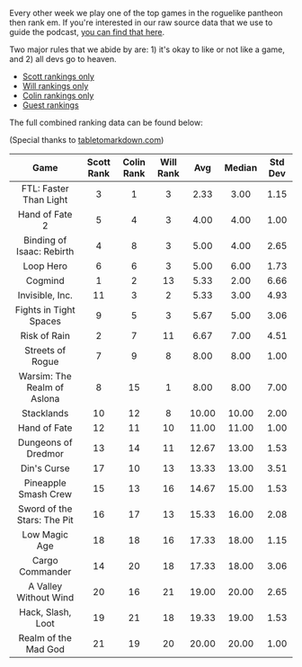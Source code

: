 Every other week we play one of the top games in the roguelike pantheon then rank em. If you're interested in our raw source data that we use to guide the podcast, [you can find that here](https://docs.google.com/spreadsheets/d/1mPCzKz2UP8r3KgRMSSi4KuuKImWZFT7KJEBENuinGTw/edit?usp=sharing).

Two major rules that we abide by are: 1) it's okay to like or not like a game, and 2) all devs go to heaven.

* [Scott rankings only](https://docs.google.com/spreadsheets/d/1wf34T9sseGKv_VtQMcjRq6WuFWj33uU9cbU4oUlZGt8/edit#gid=1410426659)
* [Will rankings only](https://docs.google.com/spreadsheets/d/1wf34T9sseGKv_VtQMcjRq6WuFWj33uU9cbU4oUlZGt8/edit#gid=73210139)
* [Colin rankings only](https://docs.google.com/spreadsheets/d/1wf34T9sseGKv_VtQMcjRq6WuFWj33uU9cbU4oUlZGt8/edit#gid=2046262583)
* [Guest rankings](https://docs.google.com/spreadsheets/d/1wf34T9sseGKv_VtQMcjRq6WuFWj33uU9cbU4oUlZGt8/edit#gid=847369508)

<!-- 
when finished:
* games that X liked more than Y
* games that X and Y agreed on perfectly
* top 'gems' = avg pod rank vs review rank
* top 'anti-gems' = avg pod rank vs review rank
-->

<!--
ongoing short lists (matching youtube playlists?):

top 3 most popular rogues
top 3 hidden gems
top 3 most widely disagreed on games (std dev)
-->


The full combined ranking data can be found below:

(Special thanks to [tabletomarkdown.com](https://tabletomarkdown.com/convert-spreadsheet-to-markdown))

| Game | Scott Rank | Colin Rank | Will Rank | Avg | Median | Std Dev |
|  :----: |  :----: |  :----: |  :----: |  :----: | :----: | :----: |
| FTL: Faster Than Light      | 3          | 1          | 3         | 2.33     | 3.00        | 1.15    |
| Hand of Fate 2              | 5          | 4          | 3         | 4.00     | 4.00        | 1.00    |
| Binding of Isaac: Rebirth   | 4          | 8          | 3         | 5.00     | 4.00        | 2.65    |
| Loop Hero                   | 6          | 6          | 3         | 5.00     | 6.00        | 1.73    |
| Cogmind                     | 1          | 2          | 13        | 5.33     | 2.00        | 6.66    |
| Invisible, Inc.             | 11         | 3          | 2         | 5.33     | 3.00        | 4.93    |
| Fights in Tight Spaces      | 9          | 5          | 3         | 5.67     | 5.00        | 3.06    |
| Risk of Rain                | 2          | 7          | 11        | 6.67     | 7.00        | 4.51    |
| Streets of Rogue            | 7          | 9          | 8         | 8.00     | 8.00        | 1.00    |
| Warsim: The Realm of Aslona | 8          | 15         | 1         | 8.00     | 8.00        | 7.00    |
| Stacklands                  | 10         | 12         | 8         | 10.00    | 10.00       | 2.00    |
| Hand of Fate                | 12         | 11         | 10        | 11.00    | 11.00       | 1.00    |
| Dungeons of Dredmor         | 13         | 14         | 11        | 12.67    | 13.00       | 1.53    |
| Din's Curse                 | 17         | 10         | 13        | 13.33    | 13.00       | 3.51    |
| Pineapple Smash Crew        | 15         | 13         | 16        | 14.67    | 15.00       | 1.53    |
| Sword of the Stars: The Pit | 16         | 17         | 13        | 15.33    | 16.00       | 2.08    |
| Low Magic Age               | 18         | 18         | 16        | 17.33    | 18.00       | 1.15    |
| Cargo Commander             | 14         | 20         | 18        | 17.33    | 18.00       | 3.06    |
| A Valley Without Wind       | 20         | 16         | 21        | 19.00    | 20.00       | 2.65    |
| Hack, Slash, Loot           | 19         | 21         | 18        | 19.33    | 19.00       | 1.53    |
| Realm of the Mad God        | 21         | 19         | 20        | 20.00    | 20.00       | 1.00    |
















